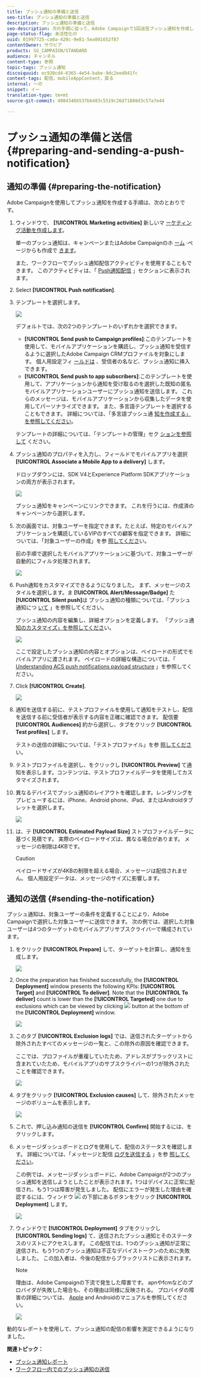 ```yaml
---
title: プッシュ通知の準備と送信
seo-title: プッシュ通知の準備と送信
description: プッシュ通知の準備と送信
seo-description: 次の手順に従って、Adobe Campaignで1回送信プッシュ通知を作成します。
page-status-flag: 未活性化の
uuid: 01997725-ca0a-420c-9e81-5ea801652f87
contentOwner: サウビア
products: SG_CAMPAIGN/STANDARD
audience: チャンネル
content-type: 参照
topic-tags: プッシュ通知
discoiquuid: ec930cd4-6365-4e54-babe-9dc2eed041fc
context-tags: 配信，mobileAppContent，戻る
internal: 〜の
snippet: イー
translation-type: tm+mt
source-git-commit: 4084346b537bb483c5519c26d71880d3c57a7e44

---
```



# プッシュ通知の準備と送信{#preparing-and-sending-a-push-notification}

## 通知の準備 {#preparing-the-notification}

Adobe Campaignを使用してプッシュ通知を作成する手順は、次のとおりです。

1. ウィンドウで、 **[!UICONTROL Marketing activities]** 新しいマ [ーケティング活動を作成します](../../start/using/marketing-activities.md#creating-a-marketing-activity)。

   単一のプッシュ通知は、キャンペーンまたはAdobe Campaignのホ [ーム](../../start/using/marketing-activities.md#creating-a-marketing-activity) ·ページからも作成で [きます](../../start/using/interface-description.md#home-page)。

   また、ワークフローでプッシュ通知配信アクティビティを使用することもできます。 このアクティビティは、「 [Push通知配信](../../automating/using/push-notification-delivery.md) 」セクションに表示されます。

1. Select **[!UICONTROL Push notification]**.
1. テンプレートを選択します。

   ![](assets/push_notif_type.png)

   デフォルトでは、次の2つのテンプレートのいずれかを選択できます。

   * **[!UICONTROL Send push to Campaign profiles]**:このテンプレートを使用して、モバイルアプリケーションを購読し、プッシュ通知を受信するように選択したAdobe Campaign CRMプロファイルを対象にします。 個人用設定フィ [ールドは](../../designing/using/personalization.md#inserting-a-personalization-field) 、受信者の名など、プッシュ通知に挿入できます。
   * **[!UICONTROL Send push to app subscribers]**:このテンプレートを使用して、アプリケーションから通知を受け取るのを選択した既知の匿名モバイルアプリケーションユーザーにプッシュ通知を送信します。 これらのメッセージは、モバイルアプリケーションから収集したデータを使用してパーソナライズできます。
   また、多言語テンプレートを選択することもできます。 詳細については、「多言語プッシュ通 [知を作成する」を参照してください](../../channels/using/creating-a-multilingual-push-notification.md)。

   テンプレートの詳細については、「テンプレートの管理」セク [ションを参照して](../../start/using/about-templates.md) ください。

1. プッシュ通知のプロパティを入力し、フィールドでモバイルアプリを選択 **[!UICONTROL Associate a Mobile App to a delivery]** します。

   ドロップダウンには、SDK V4とExperience Platform SDKアプリケーションの両方が表示されます。

   ![](assets/push_notif_properties.png)

   プッシュ通知をキャンペーンにリンクできます。 これを行うには、作成済のキャンペーンから選択します。

1. 次の画面では、対象ユーザーを指定できます。たとえば、特定のモバイルアプリケーションを購読しているVIPのすべての顧客を指定できます。 詳細については、「対象ユーザーの作成」を参 [照してくださ](../../audiences/using/creating-audiences.md)い。

   前の手順で選択したモバイルアプリケーションに基づいて、対象ユーザーが自動的にフィルタ処理されます。

   ![](assets/push_notif_audience.png)

1. Push通知をカスタマイズできるようになりました。 まず、メッセージのスタイルを選択します。ま **[!UICONTROL Alert/Message/Badge]** た **[!UICONTROL Silent push]**&#x200B;は プッシュ通知の種類については、「プッシュ通知につ [いて](../../channels/using/about-push-notifications.md) 」を参照してください。

   プッシュ通知の内容を編集し、詳細オプションを定義します。 「プッシュ通 [知のカスタマイズ」を参照してくださ](../../channels/using/customizing-a-push-notification.md)い。

   ![](assets/push_notif_content.png)

   ここで設定したプッシュ通知の内容とオプションは、ペイロードの形式でモバイルアプリに渡されます。 ペイロードの詳細な構造については、「 [Understanding ACS push notifications payload structure](https://helpx.adobe.com/campaign/kb/understanding-campaign-standard-push-notifications-payload-struc.html) 」を参照してください。

1. Click **[!UICONTROL Create]**.

   ![](assets/push_notif_content_2.png)

1. 通知を送信する前に、テストプロファイルを使用して通知をテストし、配信を送信する前に受信者が表示する内容を正確に確認できます。 配信要 **[!UICONTROL Audiences]** 約から選択し、タブをクリック **[!UICONTROL Test profiles]** します。

   テストの送信の詳細については、「テストプロファイル」を参 [照してくださ](../../sending/using/managing-test-profiles-and-sending-proofs.md)い。

1. テストプロファイルを選択し、をクリックし **[!UICONTROL Preview]** て通知を表示します。コンテンツは、テストプロファイルデータを使用してカスタマイズされます。
1. 異なるデバイスでプッシュ通知のレイアウトを確認します。レンダリングをプレビューするには、iPhone、Android phone、iPad、またはAndroidタブレットを選択します。

   ![](assets/push_notif_preview.png)

1. は、テ **[!UICONTROL Estimated Payload Size]** ストプロファイルデータに基づく見積です。 実際のペイロードサイズは、異なる場合があります。 メッセージの制限は4KBです。

   >[!CAUTION]
   >
   >ペイロードサイズが4KBの制限を超える場合、メッセージは配信されません。 個人用設定データは、メッセージのサイズに影響します。

## 通知の送信 {#sending-the-notification}

プッシュ通知は、対象ユーザーの条件を定義することにより、Adobe Campaignで選択した対象ユーザーに送信できます。 次の例では、選択した対象ユーザーは4つのターゲットのモバイルアプリサブスクライバーで構成されています。

1. をクリック **[!UICONTROL Prepare]** して、ターゲットを計算し、通知を生成します。

   ![](assets/push_send_1.png)

1. Once the preparation has finished successfully, the **[!UICONTROL Deployment]** window presents the following KPIs: **[!UICONTROL Target]** and **[!UICONTROL To deliver]**. Note that the **[!UICONTROL To deliver]** count is lower than the **[!UICONTROL Targeted]** one due to exclusions which can be viewed by clicking ![](assets/lp_link_properties.png) button at the bottom of the **[!UICONTROL Deployment]** window.

   ![](assets/push_send_2.png)

1. このタブ **[!UICONTROL Exclusion logs]** では、送信されたターゲットから除外されたすべてのメッセージの一覧と、この除外の原因を確認できます。

   ここでは、プロファイルが重複していたため、アドレスがブラックリストに含まれていたため、モバイルアプリのサブスクライバーの1つが除外されたことを確認できます。

   ![](assets/push_send_5.png)

1. タブをクリック **[!UICONTROL Exclusion causes]** して、除外されたメッセージのボリュームを表示します。

   ![](assets/push_send_7.png)

1. これで、押し込み通知の送信を **[!UICONTROL Confirm]** 開始するには、をクリックします。
1. メッセージダッシュボードとログを使用して、配信のステータスを確認します。 詳細については、「メッセージと配信 [ログを送信する](../../sending/using/confirming-the-send.md) 」を参 [照してください](../../sending/using/monitoring-a-delivery.md#delivery-logs)。

   この例では、メッセージダッシュボードに、Adobe Campaignが2つのプッシュ通知を送信しようとしたことが表示されます。1つはデバイスに正常に配信され、もう1つは障害が発生しました。 配信にエラーが発生した理由を確認するには、ウィンドウ ![](assets/lp_link_properties.png) の下部にあるボタンをクリック **[!UICONTROL Deployment]** します。

   ![](assets/push_send_4.png)

1. ウィンドウで **[!UICONTROL Deployment]** タブをクリックし **[!UICONTROL Sending logs]** て、送信されたプッシュ通知とそのステータスのリストにアクセスします。 この配信では、1つのプッシュ通知が正常に送信され、もう1つのプッシュ通知は不正なデバイストークンのために失敗しました。 この加入者は、今後の配信からブラックリストに表示されます。

   >[!NOTE]
   >
   >理由は、Adobe Campaignの下流で発生した障害です。 apnやfcmなどのプロバイダが失敗した場合も、その理由は同様に反映される。 プロバイダの障害の詳細については、 [Apple](https://developer.apple.com/library/content/documentation/NetworkingInternet/Conceptual/RemoteNotificationsPG/CommunicatingwithAPNs.html) and [](https://firebase.google.com/docs/cloud-messaging/http-server-ref) Androidのマニュアルを参照してください。

   ![](assets/push_send_6.png)

動的なレポートを使用して、プッシュ通知の配信の影響を測定できるようになりました。

**関連トピック：**

* [プッシュ通知レポート](../../reporting/using/push-notification-report.md)
* [ワークフロー内でのプッシュ通知の送信](../../automating/using/push-notification-delivery.md)

